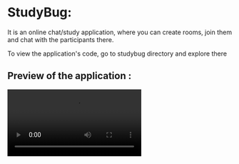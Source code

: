 # StudyBug:

It is an online chat/study application, where you can create rooms, join them and chat with the participants there.

To view the application's code, go to studybug directory and explore there

## Preview of the application :

![Video shows the working and functionalities of studybug](vids/Project%20Preview.mkv)

